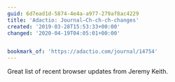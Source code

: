 ```yaml
---
guid: 6d7ead1d-5874-4e4a-a977-279af8ac4229
title: 'Adactio: Journal—Ch-ch-ch-changes'
created: '2019-03-28T15:53:33+00:00'
changed: '2020-04-19T04:05:01+00:00'


bookmark_of: 'https://adactio.com/journal/14754'
---
```


Great list of recent browser updates from Jeremy Keith. 
